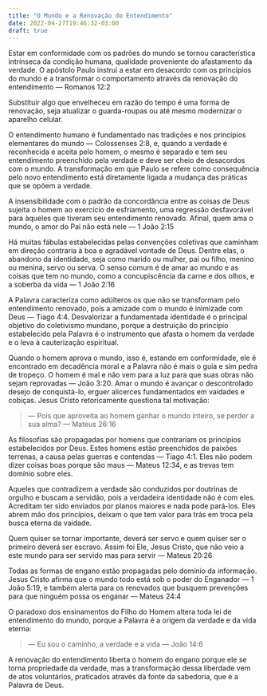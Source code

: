 ```yaml
---
title: "O Mundo e a Renovação do Entendimento"
date: 2022-04-27T19:46:32-03:00
draft: true
---
```


Estar em conformidade com os padrões do mundo se tornou característica intrínseca da condição humana, qualidade proveniente do afastamento da verdade. O apóstolo Paulo instrui a estar em desacordo com os princípios do mundo e a transformar o comportamento através da renovação do entendimento — Romanos 12:2

Substituir algo que envelheceu em razão do tempo é uma forma de renovação, seja atualizar o guarda-roupas ou até mesmo modernizar o aparelho celular.

O entendimento humano é fundamentado nas tradições e nos princípios elementares do mundo — Colossenses 2:8, e, quando a verdade é reconhecida e aceita pelo homem, o mesmo é separado e tem seu entendimento preenchido pela verdade e deve ser cheio de desacordos com o mundo. A transformação em que Paulo se refere como consequência pelo novo entendimento está diretamente ligada a mudança das práticas que se opõem a verdade.

A insensibilidade com o padrão da concordância entre as coisas de Deus sujeita o homem ao exercício de esfriamento, uma regressão desfavorável para àqueles que tiveram seu entendimento renovado. Afinal, quem ama o mundo, o amor do Pai não está nele — 1 João 2:15

Há muitas fábulas estabelecidas pelas convenções coletivas que caminham em direção contraria à boa e agradável vontade de Deus. Dentre elas, o abandono da identidade, seja como marido ou mulher, pai ou filho, menino ou menina, servo ou serva. O senso comum é de amar ao mundo e as coisas que tem no mundo, como a concupiscência da carne e dos olhos, e a soberba da vida — 1 João 2:16

A Palavra caracteriza como adúlteros os que não se transformam pelo entendimento renovado, pois a amizade com o mundo é inimizade com Deus — Tiago 4:4. Desvalorizar a fundamentada identidade é o principal objetivo do coletivismo mundano, porque a destruição do princípio estabelecido pela Palavra é o instrumento que afasta o homem da verdade e o leva à cauterização espiritual.

Quando o homem aprova o mundo, isso é, estando em conformidade, ele é encontrado em decadência moral e a Palavra não é mais o guia e sim pedra de tropeço. O homem é mal e não vem para a luz para que suas obras não sejam reprovadas — João 3:20. Amar o mundo é avançar o descontrolado desejo de conquistá-lo, erguer alicerces fundamentados em vaidades e cobiças. Jesus Cristo retoricamente questiona tal motivação:

> — Pois que aproveita ao homem ganhar o mundo inteiro, se perder a sua alma? — Mateus 26:16

As filosofias são propagadas por homens que contrariam os princípios estabelecidos por Deus. Estes homens estão preenchidos de paixões terrenas, a causa pelas guerras e contendas — Tiago 4:1. Eles não podem dizer coisas boas porque são maus — Mateus 12:34, e as trevas tem domínio sobre eles.

Aqueles que contradizem a verdade são conduzidos por doutrinas de orgulho e buscam a servidão, pois a verdadeira identidade não é com eles. Acreditam ter sido enviados por planos maiores e nada pode pará-los. Eles abrem mão dos princípios, deixam o que tem valor para trás em troca pela busca eterna da vaidade.

Quem quiser se tornar importante, deverá ser servo e quem quiser ser o primeiro deverá ser escravo. Assim foi Ele, Jesus Cristo, que não veio a este mundo para ser servido mas para servir — Mateus 20:26

Todas as formas de engano estão propagadas pelo domínio da informação. Jesus Cristo afirma que o mundo todo está sob o poder do Enganador — 1 João 5:19, e também alerta para os renovados que busquem prevenções para que ninguém possa os enganar — Mateus 24:4

O paradoxo dos ensinamentos do Filho do Homem altera toda lei de entendimento do mundo, porque a Palavra é a origem da verdade e da vida eterna:

> — Eu sou o caminho, a verdade e a vida — João 14:6

A renovação do entendimento liberta o homem do engano porque ele se torna propriedade da verdade, mas a transformação dessa liberdade vem de atos voluntários, praticados através da fonte da sabedoria, que é a Palavra de Deus.

